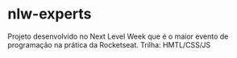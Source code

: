 # nlw-experts
Projeto desenvolvido no Next Level Week  que é o maior evento de programação na prática da Rocketseat. Trilha: HMTL/CSS/JS
